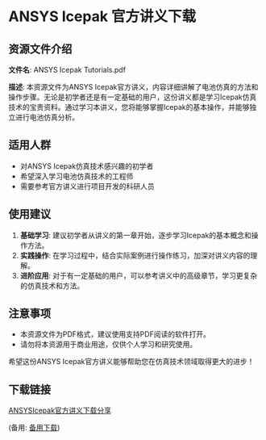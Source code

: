 # ANSYS Icepak 官方讲义下载

## 资源文件介绍

**文件名**: ANSYS Icepak Tutorials.pdf

**描述**: 本资源文件为ANSYS Icepak官方讲义，内容详细讲解了电池仿真的方法和操作步骤。无论是初学者还是有一定基础的用户，这份讲义都是学习Icepak仿真技术的宝贵资料。通过学习本讲义，您将能够掌握Icepak的基本操作，并能够独立进行电池仿真分析。

## 适用人群

- 对ANSYS Icepak仿真技术感兴趣的初学者
- 希望深入学习电池仿真技术的工程师
- 需要参考官方讲义进行项目开发的科研人员

## 使用建议

1. **基础学习**: 建议初学者从讲义的第一章开始，逐步学习Icepak的基本概念和操作方法。
2. **实践操作**: 在学习过程中，结合实际案例进行操作练习，加深对讲义内容的理解。
3. **进阶应用**: 对于有一定基础的用户，可以参考讲义中的高级章节，学习更复杂的仿真技术和方法。

## 注意事项

- 本资源文件为PDF格式，建议使用支持PDF阅读的软件打开。
- 请勿将本资源用于商业用途，仅供个人学习和研究使用。

希望这份ANSYS Icepak官方讲义能够帮助您在仿真技术领域取得更大的进步！

## 下载链接
[ANSYSIcepak官方讲义下载分享](https://pan.quark.cn/s/998c210bd4f6) 

(备用: [备用下载](https://pan.baidu.com/s/14IEJbPWOIX7c8YGhsp50Bg?pwd=1234))
